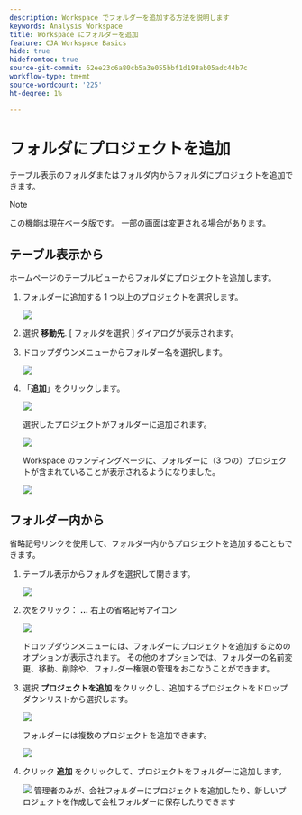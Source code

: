 ```yaml
---
description: Workspace でフォルダーを追加する方法を説明します
keywords: Analysis Workspace
title: Workspace にフォルダーを追加
feature: CJA Workspace Basics
hide: true
hidefromtoc: true
source-git-commit: 62ee23c6a80cb5a3e055bbf1d198ab05adc44b7c
workflow-type: tm+mt
source-wordcount: '225'
ht-degree: 1%

---
```



# フォルダにプロジェクトを追加

テーブル表示のフォルダまたはフォルダ内からフォルダにプロジェクトを追加できます。

>[!NOTE]
>
>この機能は現在ベータ版です。 一部の画面は変更される場合があります。

## テーブル表示から

ホームページのテーブルビューからフォルダにプロジェクトを追加します。

1. フォルダーに追加する 1 つ以上のプロジェクトを選択します。

   ![](/help/analysis-workspace/build-workspace-project/assets/move-tv-selected.png)

1. 選択 **移動先**. [ フォルダを選択 ] ダイアログが表示されます。

1. ドロップダウンメニューからフォルダー名を選択します。

   ![](/help/analysis-workspace/build-workspace-project/assets/move-select-folder.png)

1. 「**追加**」をクリックします。

   ![](/help/analysis-workspace/build-workspace-project/assets/move-add.png)

   選択したプロジェクトがフォルダーに追加されます。

   ![](/help/analysis-workspace/build-workspace-project/assets/move-projects-added.png)

   Workspace のランディングページに、フォルダーに（3 つの）プロジェクトが含まれていることが表示されるようになりました。

   ![](/help/analysis-workspace/build-workspace-project/assets/move-folders-updated.png)

## フォルダー内から

省略記号リンクを使用して、フォルダー内からプロジェクトを追加することもできます。

1. テーブル表示からフォルダを選択して開きます。

   ![](/help/analysis-workspace/build-workspace-project/assets/move-open-folder.png)

1. 次をクリック： **...** 右上の省略記号アイコン

   ![](/help/analysis-workspace/build-workspace-project/assets/add-projects-elipsis.png)

   ドロップダウンメニューには、フォルダーにプロジェクトを追加するためのオプションが表示されます。 その他のオプションでは、フォルダーの名前変更、移動、削除や、フォルダー権限の管理をおこなうことができます。

1. 選択 **プロジェクトを追加** をクリックし、追加するプロジェクトをドロップダウンリストから選択します。

   ![](/help/analysis-workspace/build-workspace-project/assets/select-add-projects.png)

   フォルダーには複数のプロジェクトを追加できます。

   ![](/help/analysis-workspace/build-workspace-project/assets/move-add-multiple-projects.png)

1. クリック **追加** をクリックして、プロジェクトをフォルダーに追加します。

   ![](/help/analysis-workspace/build-workspace-project/assets/move-added-items.png)
管理者のみが、会社フォルダーにプロジェクトを追加したり、新しいプロジェクトを作成して会社フォルダーに保存したりできます
